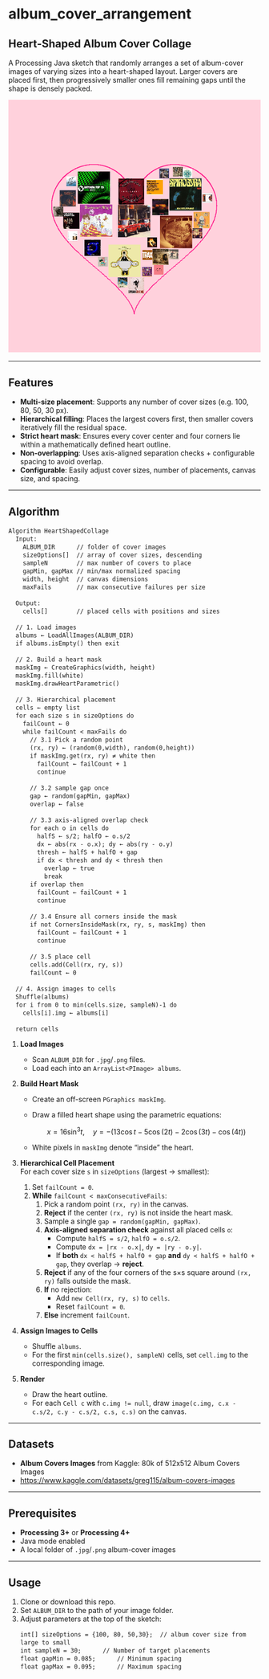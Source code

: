 # album_cover_arrangement
## Heart-Shaped Album Cover Collage  

A Processing Java sketch that randomly arranges a set of album-cover images of varying sizes into a heart-shaped layout. 
Larger covers are placed first, then progressively smaller ones fill remaining gaps until the shape is densely packed.

![demo](album_arrangement_demo.png)


---

## Features

- **Multi-size placement**: Supports any number of cover sizes (e.g. 100, 80, 50, 30 px).
- **Hierarchical filling**: Places the largest covers first, then smaller covers iteratively fill the residual space.
- **Strict heart mask**: Ensures every cover center and four corners lie within a mathematically defined heart outline.
- **Non-overlapping**: Uses axis-aligned separation checks + configurable spacing to avoid overlap.
- **Configurable**: Easily adjust cover sizes, number of placements, canvas size, and spacing.

---

## Algorithm

```pseudocode
Algorithm HeartShapedCollage
  Input:
    ALBUM_DIR      // folder of cover images
    sizeOptions[]  // array of cover sizes, descending
    sampleN        // max number of covers to place
    gapMin, gapMax // min/max normalized spacing
    width, height  // canvas dimensions
    maxFails       // max consecutive failures per size

  Output:
    cells[]        // placed cells with positions and sizes

  // 1. Load images
  albums ← LoadAllImages(ALBUM_DIR)
  if albums.isEmpty() then exit

  // 2. Build a heart mask
  maskImg ← CreateGraphics(width, height)
  maskImg.fill(white)
  maskImg.drawHeartParametric()

  // 3. Hierarchical placement
  cells ← empty list
  for each size s in sizeOptions do
    failCount ← 0
    while failCount < maxFails do
      // 3.1 Pick a random point
      (rx, ry) ← (random(0,width), random(0,height))
      if maskImg.get(rx, ry) ≠ white then
        failCount ← failCount + 1
        continue

      // 3.2 sample gap once
      gap ← random(gapMin, gapMax)
      overlap ← false

      // 3.3 axis-aligned overlap check
      for each o in cells do
        halfS ← s/2; halfO ← o.s/2
        dx ← abs(rx - o.x); dy ← abs(ry - o.y)
        thresh ← halfS + halfO + gap
        if dx < thresh and dy < thresh then
          overlap ← true
          break
      if overlap then
        failCount ← failCount + 1
        continue

      // 3.4 Ensure all corners inside the mask
      if not CornersInsideMask(rx, ry, s, maskImg) then
        failCount ← failCount + 1
        continue

      // 3.5 place cell
      cells.add(Cell(rx, ry, s))
      failCount ← 0

  // 4. Assign images to cells
  Shuffle(albums)
  for i from 0 to min(cells.size, sampleN)-1 do
    cells[i].img ← albums[i]

  return cells
```

1. **Load Images**  
   - Scan `ALBUM_DIR` for `.jpg`/`.png` files.  
   - Load each into an `ArrayList<PImage> albums`.  

2. **Build Heart Mask**  
   - Create an off-screen `PGraphics maskImg`.  
   - Draw a filled heart shape using the parametric equations:
     
     $$
     x = 16 \sin^3 t, \quad
     y = -\bigl(13\cos t - 5\cos(2t) - 2\cos(3t) - \cos(4t)\bigr)
     $$

   - White pixels in `maskImg` denote “inside” the heart.  

3. **Hierarchical Cell Placement**  
   For each cover size `s` in `sizeOptions` (largest → smallest):  
   1. Set `failCount = 0`.  
   2. **While** `failCount < maxConsecutiveFails`:  
      1. Pick a random point `(rx, ry)` in the canvas.  
      2. **Reject** if the center `(rx, ry)` is not inside the heart mask.  
      3. Sample a single `gap = random(gapMin, gapMax)`.  
      4. **Axis-aligned separation check** against all placed cells `o`:  
         - Compute `halfS = s/2`, `halfO = o.s/2`.  
         - Compute `dx = |rx - o.x|`, `dy = |ry - o.y|`.  
         - If **both** `dx < halfS + halfO + gap` **and** `dy < halfS + halfO + gap`, they overlap → **reject**.  
      5. **Reject** if any of the four corners of the s×s square around `(rx, ry)` falls outside the mask.  
      6. **If** no rejection:  
         - Add `new Cell(rx, ry, s)` to `cells`.  
         - Reset `failCount = 0`.  
      7. **Else** increment `failCount`.  

4. **Assign Images to Cells**  
   - Shuffle `albums`.  
   - For the first `min(cells.size(), sampleN)` cells, set `cell.img` to the corresponding image.  

5. **Render**  
   - Draw the heart outline.  
   - For each `Cell c` with `c.img != null`, draw `image(c.img, c.x - c.s/2, c.y - c.s/2, c.s, c.s)` on the canvas.  

---

## Datasets

- **Album Covers Images** from Kaggle: 80k of 512x512 Album Covers Images
- https://www.kaggle.com/datasets/greg115/album-covers-images

---

## Prerequisites

- **Processing 3+** or **Processing 4+**  
- Java mode enabled  
- A local folder of `.jpg`/`.png` album-cover images

---

## Usage

1. Clone or download this repo.  
2. Set `ALBUM_DIR` to the path of your image folder.  
3. Adjust parameters at the top of the sketch:
   ```
   int[] sizeOptions = {100, 80, 50,30};  // album cover size from large to small
   int sampleN = 30;      // Number of target placements
   float gapMin = 0.085;      // Minimum spacing
   float gapMax = 0.095;      // Maximum spacing
   ```
